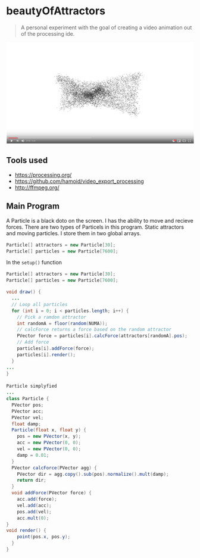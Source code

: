 # beautyOfAttractors 
> A personal experiment with the goal of creating a video animation out of the processing ide.

![beautyOfAttractors](/Capture.png)

## Tools used
* https://processing.org/
* https://github.com/hamoid/video_export_processing
* http://ffmpeg.org/

## Main Program
A Particle is a black doto on the screen. I has the ability to move and recieve forces. There are two types of Particels in this program. Static attractors and moving particles. I store them in two global arrays.

```java
Particle[] attractors = new Particle[30];
Particle[] particles = new Particle[7600];
```
In the ``setup()`` function

```java
Particle[] attractors = new Particle[30];
Particle[] particles = new Particle[7600];
```



```java
void draw() {
  ...
  // Loop all particles
  for (int i = 0; i < particles.length; i++) {
    // Pick a ramdon attractor
    int randomA = floor(random(NUMA));
    // calcForce returns a force based on the random attractor
    PVector force = particles[i].calcForce(attractors[randomA].pos);
    // Add force
    particles[i].addForce(force);
    particles[i].render();
  }
...
}

Particle simplyfied
...
class Particle {
  PVector pos;
  PVector acc;
  PVector vel;
  float damp;
  Particle(float x, float y) {
    pos = new PVector(x, y);
    acc = new PVector(0, 0);
    vel = new PVector(0, 0);
    damp = 0.01;
  }
  PVector calcForce(PVector agg) {
    PVector dir = agg.copy().sub(pos).normalize().mult(damp);
    return dir;
  }
  void addForce(PVector force) {
    acc.add(force);
    vel.add(acc);
    pos.add(vel);
    acc.mult(0);
}
void render() {
    point(pos.x, pos.y);
  }
}
```
